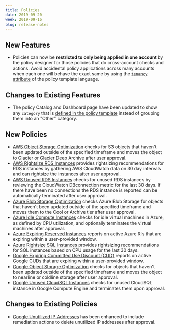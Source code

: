 ```yaml
---
title: Policies
date: 2019-09-20
week: 2019-09-16
blog: release-notes
---
```


## New Features

* Policies can now be **restricted to only being applied in one account** by the policy designer for those policies that do cross-account checks and actions. Avoid accidental policy applications across many accounts when each one will behave the exact same by using the [`tenancy` attribute](/policies/developers/reference/v20180301/policy_template_language.html#metadata-policy-tenancy) of the policy template language.

## Changes to Existing Features

* The policy Catalog and Dashboard page have been updated to show any `category` that is [defined in the policy template](/policies/developers/reference/v20180301/policy_template_language.html#metadata) instead of grouping them into an "Other" category.

## New Policies

* [AWS Object Storage Optimization](https://github.com/rightscale/policy_templates/blob/master/cost/aws/object_storage_optimization/README.md) checks for S3 objects that haven't been updated outside of the specified timeframe and moves the object to Glacier or Glacier Deep Archive after user approval.
* [AWS Rightsize RDS Instances](https://github.com/rightscale/policy_templates/blob/master/cost/aws/rds_instance_cloudwatch_utilization/README.md) provides rightsizing recommendations for RDS instances by gathering AWS CloudWatch data on 30 day intervals and can rightsize the instances after user approval.
* [AWS Unused RDS Instances](https://github.com/rightscale/policy_templates/blob/master/cost/aws/unused_rds/README.md) checks for unused RDS instances by reviewing the CloudWatch DBconnection metric for the last 30 days. If there have been no connections the RDS instance is reported can be automatically terminated after user approval.
* [Azure Blob Storage Optimization](https://github.com/rightscale/policy_templates/blob/master/cost/azure/object_storage_optimization/README.md) checks Azure Blob Storage for objects that haven't been updated outside of the specified timeframe and moves them to the Cool or Archive tier after user approval.
* [Azure Idle Compute Instances](https://github.com/rightscale/policy_templates/blob/master/cost/aws/idle_compute_instances/README.md) checks for idle virtual machines in Azure, as defined by CPU utilization, and optionally terminates the virtual machines after approval.
* [Azure Expiring Reserved Instances](https://github.com/rightscale/policy_templates/blob/master/cost/azure/reserved_instances/expiration/README.md) reports on active Azure RIs that are expiring within a user-provided window.
* [Azure Rightsize SQL Instances](https://github.com/rightscale/policy_templates/blob/master/cost/azure/rightsize_sql_instances/README.md) provides rightsizing recommendations for SQL instances based on CPU usage for the last 30 days.
* [Google Expiring Committed Use Discount (CUD)](https://github.com/rightscale/policy_templates/blob/master/cost/google/cud_expiration/README.md) reports on active Google CUDs that are expiring within a user-provided window.
* [Google Object Storage Optimization](https://github.com/rightscale/policy_templates/blob/master/cost/google/object_storage_optimization/README.md) checks for objects that haven't been updated outside of the specified timeframe and moves the object to nearline or coldline storage after user approval.
* [Google Unused CloudSQL Instances](https://github.com/rightscale/policy_templates/blob/master/cost/google/unused_cloudsql_instances/README.md) checks for unused CloudSQL instance in Google Compute Engine and terminates them upon approval.

## Changes to Existing Policies

* [Google Unutilized IP Addresses](https://github.com/rightscale/policy_templates/blob/master/cost/google/unutilized_ip_addresses/README.md) has been enhanced to include remediation actions to delete unutilized IP addresses after approval.
